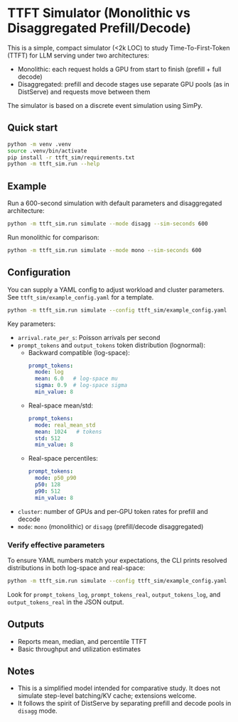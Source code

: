 # TTFT Simulator (Monolithic vs Disaggregated Prefill/Decode)

This is a simple, compact simulator (<2k LOC) to study Time-To-First-Token (TTFT) for LLM serving under two architectures:

- Monolithic: each request holds a GPU from start to finish (prefill + full decode)
- Disaggregated: prefill and decode stages use separate GPU pools (as in DistServe) and requests move between them

The simulator is based on a discrete event simulation using SimPy.

## Quick start

```bash
python -m venv .venv
source .venv/bin/activate
pip install -r ttft_sim/requirements.txt
python -m ttft_sim.run --help
```

## Example

Run a 600-second simulation with default parameters and disaggregated architecture:

```bash
python -m ttft_sim.run simulate --mode disagg --sim-seconds 600
```

Run monolithic for comparison:

```bash
python -m ttft_sim.run simulate --mode mono --sim-seconds 600
```

## Configuration

You can supply a YAML config to adjust workload and cluster parameters. See `ttft_sim/example_config.yaml` for a template.

```bash
python -m ttft_sim.run simulate --config ttft_sim/example_config.yaml
```

Key parameters:
- `arrival.rate_per_s`: Poisson arrivals per second
- `prompt_tokens` and `output_tokens` token distribution (lognormal):
  - Backward compatible (log-space):
    ```yaml
    prompt_tokens:
      mode: log
      mean: 6.0   # log-space mu
      sigma: 0.9  # log-space sigma
      min_value: 8
    ```
  - Real-space mean/std:
    ```yaml
    prompt_tokens:
      mode: real_mean_std
      mean: 1024   # tokens
      std: 512
      min_value: 8
    ```
  - Real-space percentiles:
    ```yaml
    prompt_tokens:
      mode: p50_p90
      p50: 128
      p90: 512
      min_value: 8
    ```
- `cluster`: number of GPUs and per-GPU token rates for prefill and decode
- `mode`: `mono` (monolithic) or `disagg` (prefill/decode disaggregated)

### Verify effective parameters
To ensure YAML numbers match your expectations, the CLI prints resolved distributions in both log-space and real-space:

```bash
python -m ttft_sim.run simulate --config ttft_sim/example_config.yaml
```

Look for `prompt_tokens_log`, `prompt_tokens_real`, `output_tokens_log`, and `output_tokens_real` in the JSON output.

## Outputs

- Reports mean, median, and percentile TTFT
- Basic throughput and utilization estimates

## Notes

- This is a simplified model intended for comparative study. It does not simulate step-level batching/KV cache; extensions welcome.
- It follows the spirit of DistServe by separating prefill and decode pools in `disagg` mode.